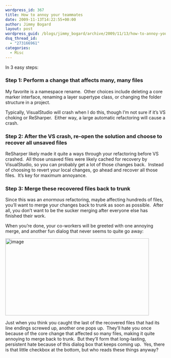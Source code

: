 ```yaml
---
wordpress_id: 367
title: How to annoy your teammates
date: 2009-11-13T14:22:55+00:00
author: Jimmy Bogard
layout: post
wordpress_guid: /blogs/jimmy_bogard/archive/2009/11/13/how-to-annoy-your-teammates.aspx
dsq_thread_id:
  - "273166961"
categories:
  - Misc
---
```

In 3 easy steps:

### Step 1: Perform a change that affects many, many files

My favorite is a namespace rename.&#160; Other choices include deleting a core marker interface, renaming a layer supertype class, or changing the folder structure in a project.

Typically, VisualStudio will crash when I do this, though I’m not sure if it’s VS choking or ReSharper.&#160; Either way, a large automatic refactoring will cause a crash.

### Step 2: After the VS crash, re-open the solution and choose to recover all unsaved files

ReSharper likely made it quite a ways through your refactoring before VS crashed.&#160; All those unsaved files were likely cached for recovery by VisualStudio, so you can probably get a lot of those changes back.&#160; Instead of choosing to revert your local changes, go ahead and recover all those files.&#160; It’s key for maximum annoyance.

### Step 3: Merge these recovered files back to trunk

Since this was an _enormous_ refactoring, maybe affecting hundreds of files, you’ll want to merge your changes back to trunk as soon as possible.&#160; After all, you don’t want to be the sucker merging after everyone else has finished their work.

When you’re done, your co-workers will be greeted with one annoying merge, and another fun dialog that never seems to quite go away:

[<img style="border-bottom: 0px;border-left: 0px;border-top: 0px;border-right: 0px" border="0" alt="image" src="http://lostechies.com/jimmybogard/files/2011/03/image_thumb_3AC50861.png" width="451" height="242" />](http://lostechies.com/jimmybogard/files/2011/03/image_74481858.png) 

Just when you think you caught the last of the recovered files that had its line endings screwed up, another one pops up.&#160; They’ll hate you once because of the core change that affected so many files, making it quite annoying to merge back to trunk.&#160; But they’ll form that long-lasting, persistent hate because of this dialog box that keeps coming up.&#160; Yes, there is that little checkbox at the bottom, but who reads these things anyway?